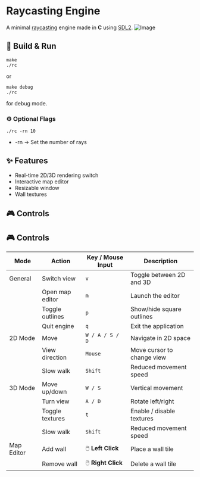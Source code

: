 # Raycasting Engine

A minimal [raycasting](https://en.wikipedia.org/wiki/Ray_casting) engine made in **C** using [SDL2](https://www.libsdl.org).
![Image](https://github.com/user-attachments/assets/ee8c29bb-84c6-455c-99cf-c6782a16bf54)

## 🚀 Build & Run
```console
make
./rc
```
or
```console
make debug
./rc
```
for debug mode.
### ⚙️ Optional Flags
```console
./rc -rn 10
```
- -rn <number> → Set the number of rays

## ✨ Features

- Real-time 2D/3D rendering switch
- Interactive map editor
- Resizable window
- Wall textures

## 🎮 Controls
## 🎮 Controls

| Mode         | Action                  | Key / Mouse Input     | Description                          |
|--------------|-------------------------|-----------------------|--------------------------------------|
| General      | Switch view             | `v`                   | Toggle between 2D and 3D             |
|              | Open map editor         | `m`                   | Launch the editor                    |
|              | Toggle outlines         | `p`                   | Show/hide square outlines            |
|              | Quit engine             | `q`                   | Exit the application                 |
| 2D Mode      | Move                    | `W / A / S / D`       | Navigate in 2D space                 |
|              | View direction          | `Mouse`               | Move cursor to change view           |
|              | Slow walk               | `Shift`               | Reduced movement speed               |
| 3D Mode      | Move up/down            | `W / S`               | Vertical movement                    |
|              | Turn view               | `A / D`               | Rotate left/right                    |
|              | Toggle textures         | `t`                   | Enable / disable textures            |
|              | Slow walk               | `Shift`               | Reduced movement speed               |
| Map Editor   | Add wall                | 🖱️ **Left Click**      | Place a wall tile                    |
|              | Remove wall             | 🖱️ **Right Click**     | Delete a wall tile                   |
